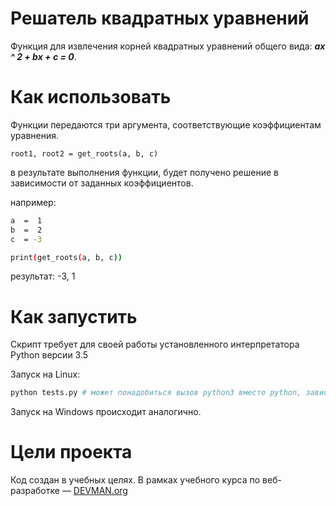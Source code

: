 # Решатель квадратных уравнений

Функция для извлечения корней квадратных уравнений общего вида: _**ax ^ 2 + bx + c = 0**_.



# Как использовать

Функции передаются три аргумента, соответствующие коэффициентам уравнения.
 
`root1, root2 = get_roots(a, b, c)`

в результате выполнения функции, будет получено решение в зависимости от заданных коэффициентов.

например:

```bash
a  =  1
b  =  2
c  = -3

print(get_roots(a, b, c))
```

результат: -3, 1

# Как запустить

Скрипт требует для своей работы установленного интерпретатора Python версии 3.5

Запуск на Linux:

```bash
python tests.py # может понадобиться вызов python3 вместо python, зависит от настроек операционной системы
```

Запуск на Windows происходит аналогично.

# Цели проекта

Код создан в учебных целях. В рамках учебного курса по веб-разработке ― [DEVMAN.org](https://devman.org)
